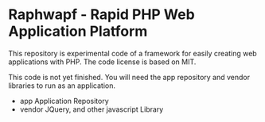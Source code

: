 # Raphwapf - Rapid PHP Web Application Platform

This repository is experimental code of a framework for easily creating web applications with PHP.
The code license is based on MIT.

This code is not yet finished.
You will need the app repository and vendor libraries to run as an application.

- app             Application Repository
- vendor          JQuery, and other javascript Library

